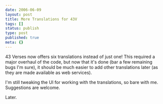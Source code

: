 ```yaml
---
date: 2006-06-09
layout: post
title: More Translations for 43V
tags: []
status: publish
type: post
published: true
meta: {}
---
```

43 Verses now offers six translations instead of just one! This required a major overhaul of the code, but now that it&#39;s done (bar a few remaining bugs I&#39;m sure), it should be much easier to add other translations later (as they are made available as web services).

I&#39;m still tweaking the UI for working with the translations, so bare with me. Suggestions are welcome.

Later.
